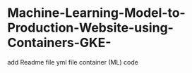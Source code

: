 # Machine-Learning-Model-to-Production-Website-using-Containers-GKE-

add
Readme file
yml file
container (ML) code
